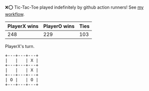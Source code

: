 :x::o: Tic-Tac-Toe played indefinitely by github action runners! See [my workflow](.github/workflows/play.yaml).

|PlayerX wins|PlayerO wins|Ties|
|-|-|-|
|248|229|103|

PlayerX's turn.

<pre>
+---+---+---+
|   |   | X |
+---+---+---+
|   |   | X |
+---+---+---+
| O |   | O |
+---+---+---+
</pre>